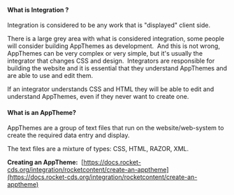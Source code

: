 #### What is Integration ?

Integration is considered to be any work that is "displayed" client side.  

There is a large grey area with what is considered integration, some people will consider building AppThemes as development.  And this is not wrong, AppThemes can be very complex or very simple, but it's usually the integrator that changes CSS and design.  Integrators are responsible for building the website and it is essential that they understand AppThemes and are able to use and edit them.     

If an integrator understands CSS and HTML they will be able to edit and understand AppThemes, even if they never want to create one.

#### What is an AppTheme?

AppThemes are a group of text files that run on the website/web-system to create the required data entry and display.

The text files are a mixture of types: CSS, HTML, RAZOR, XML.

**Creating an AppTheme:**  [https://docs.rocket-cds.org/integration/rocketcontent/create-an-apptheme](https://docs.rocket-cds.org/integration/rocketcontent/create-an-apptheme)